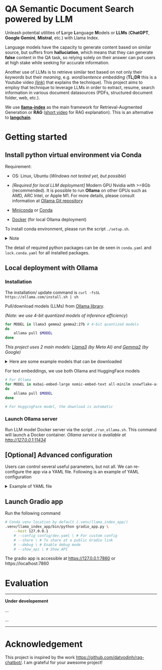 # QA Semantic Document Search powered by LLM

Unleash potential utilities of **L**arge **L**anguage **M**odels or **LLMs** (**ChatGPT**, **Google Gemini**, **Mistral**, etc.) with Llama Index.

Language models have the capacity to generate content based on similar source, but suffers from **halluciation**, which means that they can generate **false** content in the QA task, so relying solely on their answer can put users at high stake while seeking for accurate information.

Another use of LLMs is to retrieve similar text based on not only their *keywords* but their *meaning*, e.g. *word/sentence embedding* (**TL;DR** this is a Youtube video [(link)](https://youtu.be/5MaWmXwxFNQ) that explains the technique). This project aims to employ that technique to leverage LLMs in order to extract, resume, search information in various document datasources (PDFs, structured document folder, web, etc.).

We use [**llama-index**](https://docs.llamaindex.ai/en/stable/) as the main framework for Retrieval-Augmented Generation or **RAG** ([short video](https://youtu.be/T-D1OfcDW1M) for RAG explanation). This is an alternative to [**langchain**](https://www.langchain.com/).

# Getting started

## Install python virtual environment via Conda

Requirement:

- OS: Linux, Ubuntu (*Windows not tested yet, but possible*)

- *[Required for local LLM deployment]* Modern GPU Nvidia with >=8Gb (recommended). It is possible to run **Ollama** on other GPUs such as AMD, ARC Intel, or Apple M1. For more details, please consult information at [Ollama Git repository](https://github.com/ollama/ollama/blob/main/docs/gpu.md)

- [Miniconda](https://docs.anaconda.com/miniconda/miniconda-install/) or [Conda](https://www.anaconda.com/download/success)

- [Docker](https://docs.docker.com/) (for local Ollama deployment)

To install conda environment, please run the script ``./setup.sh``.
<details>
<summary>Note</summary>

The script will create a virtual environment located at ``.venv/llama_index_app/`` from the root of your project by default. You change change to your prefered location by adding your conda env repo, as the following example ``./setup.sh <your/conda/env/location>``
</details>

The detail of required python packages can be de seen in ``conda.yaml`` and ``lock.conda.yaml`` for all installed packages.

## Local deployment with Ollama

### Installation

The installation/ update command is 
```curl -fsSL https://ollama.com/install.sh | sh```

Pull/download models (LLMs) from [Ollama library](https://ollama.com/library). 

*(Note: we use 4-bit quantized models of inference efficiency*)

```bash
for MODEL in llama3 gemma2 gemma2:27b # 4-bit quantized models
do
    ollama pull $MODEL
done
```
*This project uses 2 main models: [Llama3](https://ai.meta.com/blog/meta-llama-3/) (by Meta AI) and [Gemma2](https://blog.google/technology/developers/google-gemma-2/) (by Google)*

<details>
<summary>Here are some example models that can be downloaded</summary>

| Model              | Parameters | Size  | Download                       |
| ------------------ | ---------- | ----- | ------------------------------ |
| Llama 3            | 8B         | 4.7GB | `ollama run llama3`            |
| Llama 3            | 70B        | 40GB  | `ollama run llama3:70b`        |
| Phi 3 Mini         | 3.8B       | 2.3GB | `ollama run phi3`              |
| Phi 3 Medium       | 14B        | 7.9GB | `ollama run phi3:medium`       |
| Gemma 2            | 9B         | 5.5GB | `ollama run gemma2`            |
| Gemma 2            | 27B        | 16GB  | `ollama run gemma2:27b`        |
| Mistral            | 7B         | 4.1GB | `ollama run mistral`           |
| Moondream 2        | 1.4B       | 829MB | `ollama run moondream`         |
| Neural Chat        | 7B         | 4.1GB | `ollama run neural-chat`       |
| Starling           | 7B         | 4.1GB | `ollama run starling-lm`       |
| Code Llama         | 7B         | 3.8GB | `ollama run codellama`         |
| Llama 2 Uncensored | 7B         | 3.8GB | `ollama run llama2-uncensored` |
</details>

For text embeddings, we use both Ollama and HuggingFace models
```bash
# For Ollama
for MODEL in mxbai-embed-large nomic-embed-text all-minilm snowflake-arctic-embed
do
    ollama pull $MODEL
done

# For HuggingFace model, the download is automatic
```

### Launch Ollama server

Run LLM model Docker server via the script ``./run_ollama.sh``. This conmand will launch a Docker container. *Ollama service is available at http://127.0.0.1:11434*

## [Optional] Advanced configuration

Users can control several useful parameters, but not all. We can re-configure the app via a YAML file. Following is an example of YAML configuration

<details>

<summary>Example of YAML file</summary>

```YAML
index_store: ./data/doc_search/index_store
file_storage: ./data/doc_search/docs
llm:
  model: llama3
  request_timeout: 120.0
embed_model:
  type: ollama
  name: mxbai-embed-large
  max_seq_length: 8192
  request_timeout: 120.0
  instruct_prompt: ""
query_engine:
  type: QA
  similarity_top_k: 12
  hierarchical: false
parser_config:
  name: simple_parser
  loader_name: single_file
  loader_config:
    file_extractor: [".md"]
    recursive: true
  index_store_name: vector_store_index
  result_type: markdown
  parsing_instruction: ""
  node_parser_name: markdown_node_parser
  llm:
    model: gemma2
    request_timeout: 120.0
  num_workers: 8
```

</details>

## Launch Gradio app

Run the following command

```bash
# Conda venv location by default (.venv/llama_index_app/)
.venv/llama_index_app/bin/python gradio_app.py \
    --host 127.0.0.1
    # --config config/dev.yaml \ # For custom config
    # --share \ # To share at a public Gradio link
    # --debug \ # Enable debug mode
    # --show_api \ # Show API

```

The gradio app is accessible at https://127.0.0.1:7860 or https://localhost:7860

# Evaluation

----------------------
**Under developement**

...

...

----------------------

# Acknowledgement

This project is inspired by the work https://github.com/datvodinh/rag-chatbot/. I am grateful for your awesome project!
